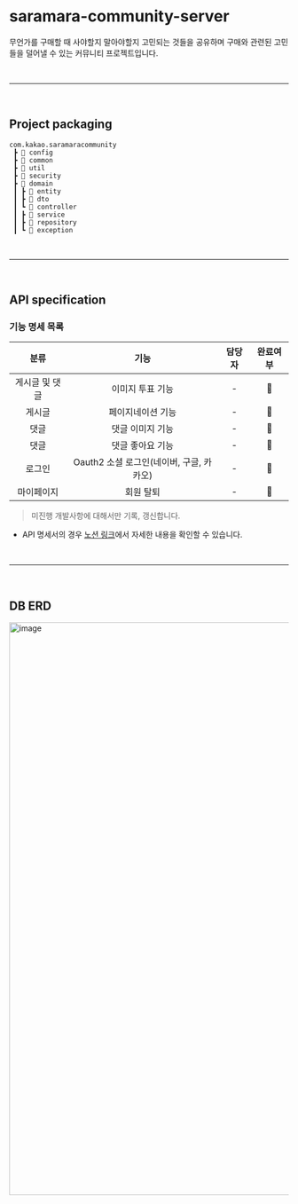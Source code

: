 # saramara-community-server
무언가를 구매할 때 사야할지 말아야할지 고민되는 것들을 공유하며 구매와 관련된 고민들을 덜어낼 수 있는 커뮤니티 프로젝트입니다.

<br><hr><br>

## Project packaging

```
com.kakao.saramaracommunity
 ┣ 📂 config
 ┣ 📂 common
 ┣ 📂 util
 ┣ 📂 security
 ┣ 📂 domain
 ┃ ┣ 📂 entity
 ┃ ┣ 📂 dto
 ┃ ┗ 📂 controller
 ┃ ┣ 📂 service
 ┃ ┣ 📂 repository
 ┃ ┗ 📂 exception
```

<br><hr><br>

## API specification

### 기능 명세 목록

|분류|기능|담당자|완료여부|
|:--:|:--:|:--:|:--:|
|게시글 및 댓글|이미지 투표 기능|-|💬|
|게시글|페이지네이션 기능|-|💬|
|댓글|댓글 이미지 기능|-|💬|
|댓글|댓글 좋아요 기능|-|💬|
|로그인|Oauth2 소셜 로그인(네이버, 구글, 카카오)|-|💬|
|마이페이지|회원 탈퇴|-|💬|

> 미진행 개발사항에 대해서만 기록, 갱신합니다.

* API 명세서의 경우 [노션 링크](https://www.notion.so/API-bbd684c73e4d41c3b27a5872a4717060?pvs=4)에서 자세한 내용을 확인할 수 있습니다.

<br><hr><br>

## DB ERD

<img width="1033" alt="image" src="https://github.com/four-uncles/saramara-community-server/assets/59594946/914328c0-4691-4f43-925f-f47837a8968b">
